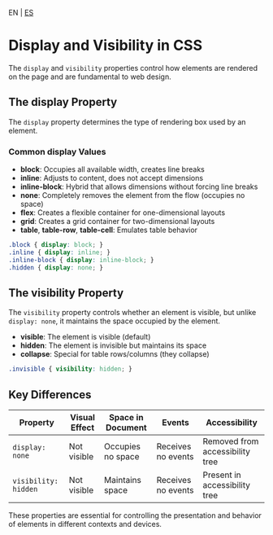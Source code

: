 <!-- MULTILANGUAJE MENU START -->
EN | [ES](https://lckpig.gitbook.io/es-practical-dev-handbook/css/box-model/display-and-visibility)
<!-- MULTILANGUAJE MENU END -->

# Display and Visibility in CSS

The `display` and `visibility` properties control how elements are rendered on the page and are fundamental to web design.

## The display Property

The `display` property determines the type of rendering box used by an element.

### Common display Values

- **block**: Occupies all available width, creates line breaks
- **inline**: Adjusts to content, does not accept dimensions
- **inline-block**: Hybrid that allows dimensions without forcing line breaks
- **none**: Completely removes the element from the flow (occupies no space)
- **flex**: Creates a flexible container for one-dimensional layouts
- **grid**: Creates a grid container for two-dimensional layouts
- **table**, **table-row**, **table-cell**: Emulates table behavior

```css
.block { display: block; }
.inline { display: inline; }
.inline-block { display: inline-block; }
.hidden { display: none; }
```

## The visibility Property

The `visibility` property controls whether an element is visible, but unlike `display: none`, it maintains the space occupied by the element.

- **visible**: The element is visible (default)
- **hidden**: The element is invisible but maintains its space
- **collapse**: Special for table rows/columns (they collapse)

```css
.invisible { visibility: hidden; }
```

## Key Differences

| Property             | Visual Effect | Space in Document | Events             | Accessibility                   |
| -------------------- | ------------- | ----------------- | ------------------ | ------------------------------- |
| `display: none`      | Not visible   | Occupies no space | Receives no events | Removed from accessibility tree |
| `visibility: hidden` | Not visible   | Maintains space   | Receives no events | Present in accessibility tree   |

These properties are essential for controlling the presentation and behavior of elements in different contexts and devices. 
